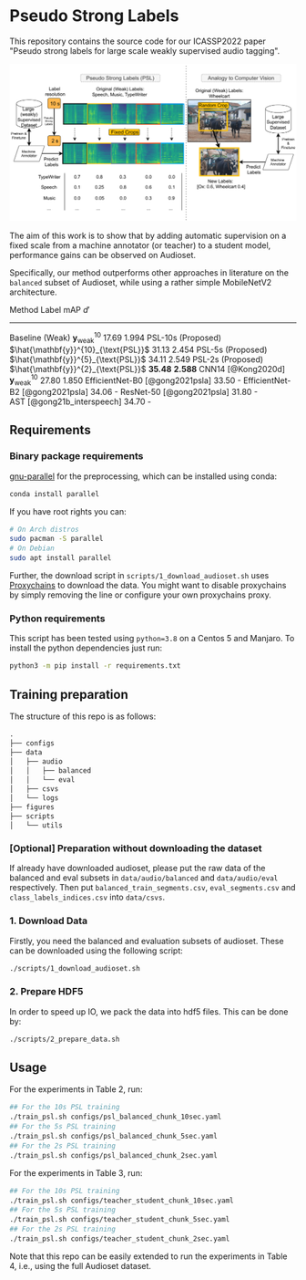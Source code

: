 # Pseudo Strong Labels

This repository contains the source code for our ICASSP2022 paper "Pseudo strong labels for large scale weakly supervised audio tagging".


![PSL Architecture](figures/PSL.png)

The aim of this work is to show that by adding automatic supervision on a fixed scale from a machine annotator (or teacher) to a student model, performance gains can be observed on Audioset.

Specifically, our method outperforms other approaches in literature on the ``balanced`` subset of Audioset, while using a rather simple MobileNetV2 architecture.


Method                            Label                                          mAP        $d'$ 
  --------------------------------- -------------------------------------- ----------- ----------- --
  Baseline (Weak)                   $\mathbf{y}^{10}_{\text{weak}}$              17.69       1.994 
  PSL-10s (Proposed)                $\hat{\mathbf{y}}^{10}_{\text{PSL}}$         31.13       2.454 
  PSL-5s (Proposed)                 $\hat{\mathbf{y}}^{5}_{\text{PSL}}$          34.11       2.549 
  PSL-2s (Proposed)                 $\hat{\mathbf{y}}^{2}_{\text{PSL}}$      **35.48**   **2.588** 
  CNN14 [@Kong2020d]                $\mathbf{y}^{10}_{\text{weak}}$              27.80       1.850 
  EfficientNet-B0 [@gong2021psla]                                                33.50          \- 
  EfficientNet-B2 [@gong2021psla]                                                34.06          \- 
  ResNet-50 [@gong2021psla]                                                      31.80          \- 
  AST [@gong21b_interspeech]                                                     34.70          \- 



## Requirements


### Binary package requirements

[gnu-parallel](https://www.gnu.org/software/parallel/) for the preprocessing, which can be installed using conda:

```bash
conda install parallel
```

If you have root rights you can:


```bash
# On Arch distros
sudo pacman -S parallel 
# On Debian
sudo apt install parallel
```

Further, the download script in `scripts/1_download_audioset.sh` uses [Proxychains](https://github.com/haad/proxychains) to download the data. You might want to disable proxychains by simply removing the line or configure your own proxychains proxy.

### Python requirements

This script has been tested using `python=3.8` on a Centos 5 and Manjaro.
To install the python dependencies just run:

```bash
python3 -m pip install -r requirements.txt
```


## Training preparation

The structure of this repo is as follows:

```
.
├── configs
├── data
│   ├── audio
│   │   ├── balanced
│   │   └── eval
│   ├── csvs
│   └── logs
├── figures
├── scripts
│   └── utils
```

### [Optional] Preparation without downloading the dataset

If already have downloaded audioset, please put the raw data of the balanced and eval subsets in `data/audio/balanced` and `data/audio/eval` respectively.
Then put `balanced_train_segments.csv`, `eval_segments.csv` and `class_labels_indices.csv` into `data/csvs`.

### 1. Download Data

Firstly, you need the balanced and evaluation subsets of audioset. 
These can be downloaded using the following script:

```bash
./scripts/1_download_audioset.sh
```

### 2. Prepare HDF5 

In order to speed up IO, we pack the data into hdf5 files.
This can be done by:

```bash
./scripts/2_prepare_data.sh
```

## Usage


For the experiments in Table 2, run:

```bash
## For the 10s PSL training
./train_psl.sh configs/psl_balanced_chunk_10sec.yaml
## For the 5s PSL training
./train_psl.sh configs/psl_balanced_chunk_5sec.yaml
## For the 2s PSL training
./train_psl.sh configs/psl_balanced_chunk_2sec.yaml
```

For the experiments in Table 3, run:

```bash
## For the 10s PSL training
./train_psl.sh configs/teacher_student_chunk_10sec.yaml
## For the 5s PSL training
./train_psl.sh configs/teacher_student_chunk_5sec.yaml
## For the 2s PSL training
./train_psl.sh configs/teacher_student_chunk_2sec.yaml
```

Note that this repo can be easily extended to run the experiments in Table 4, i.e., using the full Audioset dataset.


